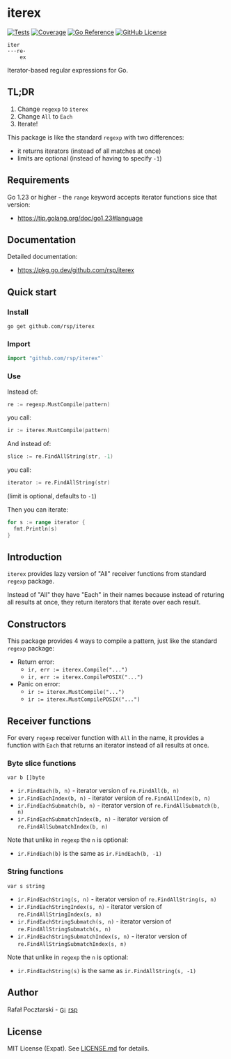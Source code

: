 # iterex

[![Tests][test-badge-img]][test-badge-url]
[![Coverage][codecov-badge-img]][codecov-badge-url]
[![Go Reference][pkg-badge-img]][pkg-badge-url]
[![GitHub License][license-badge-img]][license-url]

```
iter
···re·
    ex
```

Iterator-based regular expressions for Go.

## TL;DR

1. Change `regexp` to `iterex`
2. Change `All` to `Each`
3. Iterate!

This package is like the standard `regexp` with two differences:

- it returns iterators (instead of all matches at once)
- limits are optional (instead of having to specify `-1`)

## Requirements

Go 1.23 or higher - the `range` keyword accepts iterator functions sice that version:

- https://tip.golang.org/doc/go1.23#language

## Documentation

Detailed documentation:

- https://pkg.go.dev/github.com/rsp/iterex

## Quick start

### Install

`go get github.com/rsp/iterex`

### Import

```go
import "github.com/rsp/iterex"`
```

### Use

Instead of:

```go
re := regexp.MustCompile(pattern)
```

you call:

```go
ir := iterex.MustCompile(pattern)
```

And instead of:

```go
slice := re.FindAllString(str, -1)
```

you call:

```go
iterator := re.FindAllString(str)
```

(limit is optional, defaults to `-1`)

Then you can iterate:

```go
for s := range iterator {
  fmt.Println(s)
}
```

## Introduction

`iterex` provides lazy version of "All" receiver functions from
standard `regexp` package.

Instead of "All" they have "Each" in their names because instead of
returing all results at once, they return iterators that iterate over each result.

## Constructors

This package provides 4 ways to compile a pattern,
just like the standard `regexp` package:

- Return error:
  - `ir, err := iterex.Compile("...")`
  - `ir, err := iterex.CompilePOSIX("...")`
- Panic on error:
  - `ir := iterex.MustCompile("...")`
  - `ir := iterex.MustCompilePOSIX("...")`

## Receiver functions

For every `regexp` receiver function with `All` in the name,
it provides a function with `Each` that returns an iterator instead of all results at once.

### Byte slice functions

`var b []byte`

- `ir.FindEach(b, n)` - iterator version of `re.FindAll(b, n)`
- `ir.FindEachIndex(b, n)` - iterator version of `re.FindAllIndex(b, n)`
- `ir.FindEachSubmatch(b, n)` - iterator version of `re.FindAllSubmatch(b, n)`
- `ir.FindEachSubmatchIndex(b, n)` - iterator version of `re.FindAllSubmatchIndex(b, n)`

Note that unlike in `regexp` the `n` is optional:

- `ir.FindEach(b)` is the same as `ir.FindEach(b, -1)`

### String functions

`var s string`

- `ir.FindEachString(s, n)` - iterator version of `re.FindAllString(s, n)`
- `ir.FindEachStringIndex(s, n)` - iterator version of `re.FindAllStringIndex(s, n)`
- `ir.FindEachStringSubmatch(s, n)` - iterator version of `re.FindAllStringSubmatch(s, n)`
- `ir.FindEachStringSubmatchIndex(s, n)` - iterator version of `re.FindAllStringSubmatchIndex(s, n)`

Note that unlike in `regexp` the `n` is optional:

- `ir.FindEachString(s)` is the same as `ir.FindAllString(s, -1)`

<!-- ## Issues

For any bug reports or feature requests please
[post an issue on GitHub][issues-url]. -->

## Author

Rafał Pocztarski - <img src="https://cdn.jsdelivr.net/npm/simple-icons@v13/icons/github.svg" alt="GitHub" width="16" height="16" style="vertical-align:middle"> [rsp][github-follow-url]

## License

MIT License (Expat). See [LICENSE.md](LICENSE.md) for details.

[github-url]: https://github.com/rsp/iterex
[github-logo]: https://github.githubassets.com/images/modules/logos_page/GitHub-Mark.png
[readme-url]: https://github.com/rsp/iterex#readme
[issues-url]: https://github.com/rsp/iterex/issues
[license-url]: https://github.com/rsp/iterex/blob/master/LICENSE.md
[actions-url]: https://github.com/rsp/iterex/actions
[license-img]: https://img.shields.io/npm/l/ende.svg
[github-follow-url]: https://github.com/rsp
[github-follow-img]: https://img.shields.io/github/followers/rsp.svg?style=social&logo=github&label=Follow
[twitter-follow-url]: https://twitter.com/intent/follow?screen_name=pocztarski
[twitter-follow-img]: https://img.shields.io/twitter/follow/pocztarski.svg?style=social&logo=twitter&label=Follow
[stackoverflow-url]: https://stackoverflow.com/users/613198/rsp
[stackexchange-url]: https://stackexchange.com/users/303952/rsp
[stackexchange-img]: https://stackexchange.com/users/flair/303952.png
[test-badge-img]: https://github.com/rsp/iterex/actions/workflows/test.yml/badge.svg
[test-badge-url]: https://github.com/rsp/iterex/actions/workflows/test.yml
[codecov-badge-img]: https://codecov.io/gh/rsp/iterex/graph/badge.svg?token=BBAWZZM6Q2
[codecov-badge-url]: https://codecov.io/gh/rsp/iterex
[pkg-badge-img]: https://pkg.go.dev/badge/github.com/rsp/iterex.svg
[pkg-badge-url]: https://pkg.go.dev/github.com/rsp/iterex
[license-badge-img]: https://img.shields.io/github/license/rsp/iterex
